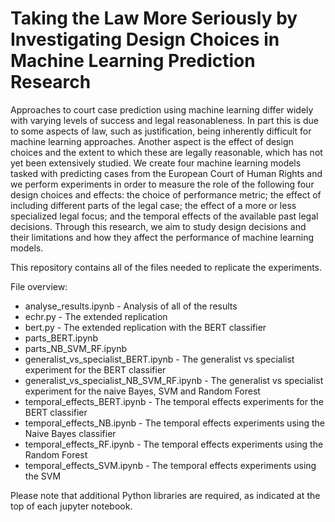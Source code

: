 # Taking the Law More Seriously by Investigating Design Choices in Machine Learning Prediction Research

Approaches to court case prediction using machine learning differ widely with varying levels of success and legal reasonableness. In part this is due to some aspects of law, such as justification, being inherently difficult for machine learning approaches. Another aspect is the effect of design choices and the extent to which these are legally reasonable, which has not yet been extensively studied. We create four machine learning models tasked with predicting cases from the European Court of Human Rights and we perform experiments in order to measure the role of the following four design choices and effects: the choice of performance metric; the effect of including different parts of the legal case; the effect of a more or less specialized legal focus; and the temporal effects of the available past legal decisions. Through this research, we aim to study design decisions and their limitations and how they affect the performance of machine learning models. 

This repository contains all of the files needed to replicate the experiments. 

File overview:
* analyse_results.ipynb - Analysis of all of the results
* echr.py - The extended replication
* bert.py - The extended replication with the BERT classifier 
* parts_BERT.ipynb
* parts_NB_SVM_RF.ipynb
* generalist_vs_specialist_BERT.ipynb - The generalist vs specialist experiment for the BERT classifier 
* generalist_vs_specialist_NB_SVM_RF.ipynb - The generalist vs specialist experiment for the naive Bayes, SVM and Random Forest 
* temporal_effects_BERT.ipynb - The temporal effects experiments for the BERT classifier 
* temporal_effects_NB.ipynb - The temporal effects experiments using the Naive Bayes classifier
* temporal_effects_RF.ipynb - The temporal effects experiments using the Random Forest
* temporal_effects_SVM.ipynb - The temporal effects experiments using the SVM

Please note that additional Python libraries are required, as indicated at the top of each jupyter notebook.
